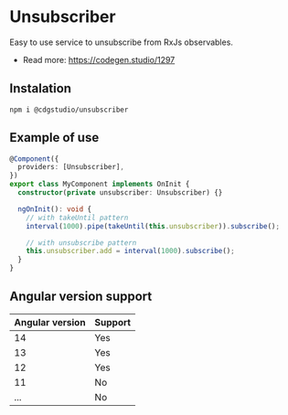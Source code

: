 # Unsubscriber

Easy to use service to unsubscribe from RxJs observables.

- Read more: https://codegen.studio/1297

## Instalation

```
npm i @cdgstudio/unsubscriber
```

## Example of use

```ts
@Component({
  providers: [Unsubscriber],
})
export class MyComponent implements OnInit {
  constructor(private unsubscriber: Unsubscriber) {}

  ngOnInit(): void {
    // with takeUntil pattern
    interval(1000).pipe(takeUntil(this.unsubscriber)).subscribe();

    // with unsubscribe pattern
    this.unsubscriber.add = interval(1000).subscribe();
  }
}
```

## Angular version support

| Angular version | Support |
| :-------------- | :------ |
| 14              | Yes     |
| 13              | Yes     |
| 12              | Yes     |
| 11              | No      |
| ...             | No      |
